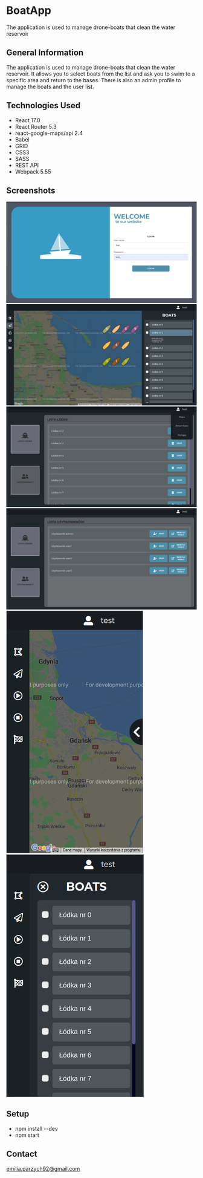 # BoatApp
The application is used to manage drone-boats that clean the water reservoir

## General Information
The application is used to manage drone-boats that clean the water reservoir. 
It allows you to select boats from the list and ask you to swim to a specific area and return to the bases. There is also an admin profile to manage the boats and the user list.

## Technologies Used
- React 17.0
- React Router 5.3
- react-google-maps/api 2.4
- Babel
- GRID
- CSS3
- SASS
- REST API
- Webpack 5.55

## Screenshots
![Screenshot 1](public/img/screenshot1.png)
![Screenshot 2](public/img/screenshot2.png)
![Screenshot 3](public/img/screenshot3.png)
![Screenshot 4](public/img/screenshot4.png)
![Screenshot 5](public/img/screenshot5.png)
![Screenshot 6](public/img/screenshot6.png)


## Setup
- npm install --dev
- npm start

## Contact
emilia.parzych92@gmail.com
